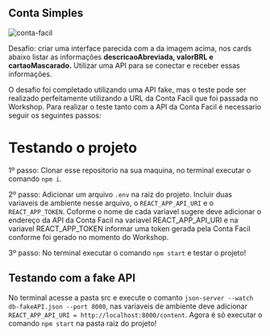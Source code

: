 ## Conta Simples

![conta-facil](https://user-images.githubusercontent.com/50602816/69119573-d4735100-0a75-11ea-83d4-7158b45b64b4.gif)

Desafio: criar uma interface parecida com a da imagem acima, nos cards abaixo listar as informações <strong>descricaoAbreviada, valorBRL e cartaoMascarado.</strong> Utilizar uma API para se conectar e receber essas informações. 

O desafio foi completado utilizando uma API fake, mas o teste pode ser realizado perfeitamente utilizando a URL da Conta Facil que foi passada no Workshop. Para realizar o teste tanto com a API da Conta Facil é necessario seguir os seguintes passos: 

<h1>Testando o projeto</h1>

1º passo: Clonar esse repositorio na sua maquina, no terminal executar o comando `npm i`.

2º passo: Adicionar um arquivo `.env` na raiz do projeto. Incluir duas variaveis de ambiente nesse arquivo, o `REACT_APP_API_URI` e o `REACT_APP_TOKEN`. Coforme o nome de cada variavel sugere deve adicionar o endereço da API da Conta Facil na variavel REACT_APP_API_URI e na variavel REACT_APP_TOKEN informar uma token gerada pela Conta Facil conforme foi gerado no momento do Workshop.

3º passo: No terminal executar o comando `npm start` e testar o projeto!

<h2>Testando com a fake API</h2>

No terminal acesse a pasta src e execute o comanto `json-server --watch db-fakeAPI.json --port 8000`, nas variaveis de ambiente deve adicionar `REACT_APP_API_URI = http://localhost:8000/content`. Agora é só executar o comando `npm start` na pasta raiz do projeto!
